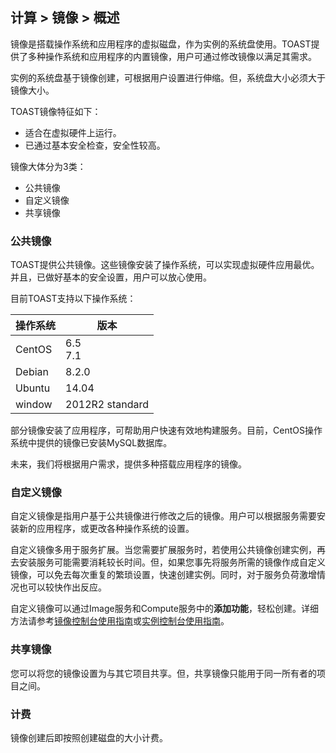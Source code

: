 ## 计算 > 镜像 > 概述

镜像是搭载操作系统和应用程序的虚拟磁盘，作为实例的系统盘使用。TOAST提供了多种操作系统和应用程序的内置镜像，用户可通过修改镜像以满足其需求。

实例的系统盘基于镜像创建，可根据用户设置进行伸缩。但，系统盘大小必须大于镜像大小。

TOAST镜像特征如下：

- 适合在虚拟硬件上运行。
- 已通过基本安全检查，安全性较高。

镜像大体分为3类：

* 公共镜像
* 自定义镜像
* 共享镜像

### 公共镜像

TOAST提供公共镜像。这些镜像安装了操作系统，可以实现虚拟硬件应用最优。并且，已做好基本的安全设置，用户可以放心使用。

目前TOAST支持以下操作系统：

| 操作系统 | 版本 |
|------- | ---- |
| CentOS | 6.5<br>7.1|
| Debian | 8.2.0 |
| Ubuntu | 14.04 |
| window | 2012R2 standard |

部分镜像安装了应用程序，可帮助用户快速有效地构建服务。目前，CentOS操作系统中提供的镜像已安装MySQL数据库。

未来，我们将根据用户需求，提供多种搭载应用程序的镜像。

### 自定义镜像

自定义镜像是指用户基于公共镜像进行修改之后的镜像。用户可以根据服务需要安装新的应用程序，或更改各种操作系统的设置。

自定义镜像多用于服务扩展。当您需要扩展服务时，若使用公共镜像创建实例，再去安装服务可能需要消耗较长时间。但，如果您事先将服务所需的镜像作成自定义镜像，可以免去每次重复的繁琐设置，快速创建实例。同时，对于服务负荷激增情况也可以较快作出反应。

自定义镜像可以通过Image服务和Compute服务中的**添加功能**，轻松创建。详细方法请参考[镜像控制台使用指南](/Compute/Image/zh/console-guide/)或[实例控制台使用指南](/Compute/Instance/zh/console-guide/)。

### 共享镜像

您可以将您的镜像设置为与其它项目共享。但，共享镜像只能用于同一所有者的项目之间。

### 计费

镜像创建后即按照创建磁盘的大小计费。
